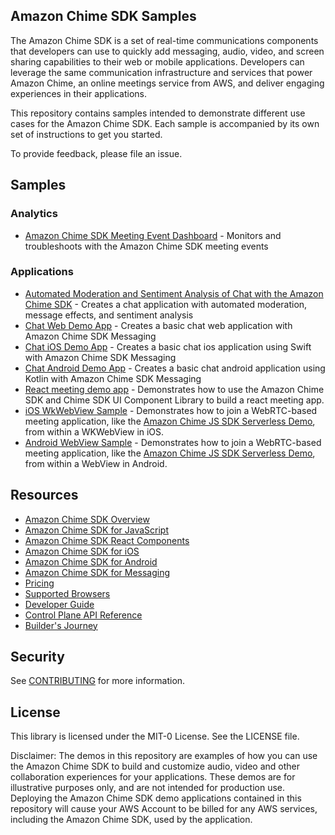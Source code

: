 ## Amazon Chime SDK Samples

The Amazon Chime SDK is a set of real-time communications components that developers can use to quickly add messaging, audio, video, and screen sharing capabilities to their web or mobile applications. Developers can leverage the same communication infrastructure and services that power Amazon Chime, an online meetings service from AWS, and deliver engaging experiences in their applications.

This repository contains samples intended to demonstrate different use cases for the Amazon Chime SDK. Each sample is accompanied by its own set of instructions to get you started.

To provide feedback, please file an issue.

## Samples

### Analytics

- [Amazon Chime SDK Meeting Event Dashboard](https://github.com/aws-samples/amazon-chime-sdk/tree/main/analytics/meeting-event-dashboard) - Monitors and troubleshoots with the Amazon Chime SDK meeting events

### Applications

- [Automated Moderation and Sentiment Analysis of Chat with the Amazon Chime SDK](https://github.com/aws-samples/amazon-chime-sdk/tree/main/apps/moderated-chat-and-sentiment-analysis) - Creates a chat application with automated moderation, message effects, and sentiment analysis
- [Chat Web Demo App](https://github.com/aws-samples/amazon-chime-sdk/tree/main/apps/chat) - Creates a basic chat web application with Amazon Chime SDK Messaging
- [Chat iOS Demo App](https://github.com/aws-samples/amazon-chime-sdk/tree/main/apps/chat-ios) - Creates a basic chat ios application using Swift with Amazon Chime SDK Messaging
- [Chat Android Demo App](https://github.com/aws-samples/amazon-chime-sdk/tree/main/apps/chat-android) - Creates a basic chat android application using Kotlin with Amazon Chime SDK Messaging
- [React meeting demo app](https://github.com/aws-samples/amazon-chime-sdk/tree/main/apps/meeting) - Demonstrates how to use the Amazon Chime SDK and Chime SDK UI Component Library to build a react meeting app.
- [iOS WkWebView Sample](https://github.com/aws-samples/amazon-chime-sdk/tree/main/apps/iOS-WKWebView-sample) - Demonstrates how to join a WebRTC-based meeting application, like the [Amazon Chime JS SDK Serverless Demo](https://github.com/aws/amazon-chime-sdk-js/tree/master/demos/serverless), from within a WKWebView in iOS.
- [Android WebView Sample](https://github.com/aws-samples/amazon-chime-sdk/tree/main/apps/android-webview-sample) - Demonstrates how to join a WebRTC-based meeting application, like the [Amazon Chime JS SDK Serverless Demo](https://github.com/aws/amazon-chime-sdk-js/tree/master/demos/serverless), from within a WebView in Android.

## Resources

- [Amazon Chime SDK Overview](https://aws.amazon.com/chime/chime-sdk/)
- [Amazon Chime SDK for JavaScript](https://github.com/aws/amazon-chime-sdk-js)
- [Amazon Chime SDK React Components](https://github.com/aws/amazon-chime-sdk-component-library-react)
- [Amazon Chime SDK for iOS](https://github.com/aws/amazon-chime-sdk-ios)
- [Amazon Chime SDK for Android](https://github.com/aws/amazon-chime-sdk-android)
- [Amazon Chime SDK for Messaging](https://docs.aws.amazon.com/chime/latest/dg/using-the-messaging-sdk.html)
- [Pricing](https://aws.amazon.com/chime/pricing/#Chime_SDK_)
- [Supported Browsers](https://docs.aws.amazon.com/chime/latest/dg/meetings-sdk.html#mtg-browsers)
- [Developer Guide](https://docs.aws.amazon.com/chime/latest/dg/meetings-sdk.html)
- [Control Plane API Reference](https://docs.aws.amazon.com/chime/latest/APIReference/Welcome.html)
- [Builder's Journey](BUILDERS_JOURNEY.md)

## Security

See [CONTRIBUTING](CONTRIBUTING.md#security-issue-notifications) for more information.

## License

This library is licensed under the MIT-0 License. See the LICENSE file.

Disclaimer: The demos in this repository are examples of how you can use the Amazon Chime SDK to build and customize audio, video and other collaboration experiences for your applications. These demos are for illustrative purposes only, and are not intended for production use.
Deploying the Amazon Chime SDK demo applications contained in this repository will cause your AWS Account to be billed for any AWS services, including the Amazon Chime SDK, used by the application.
